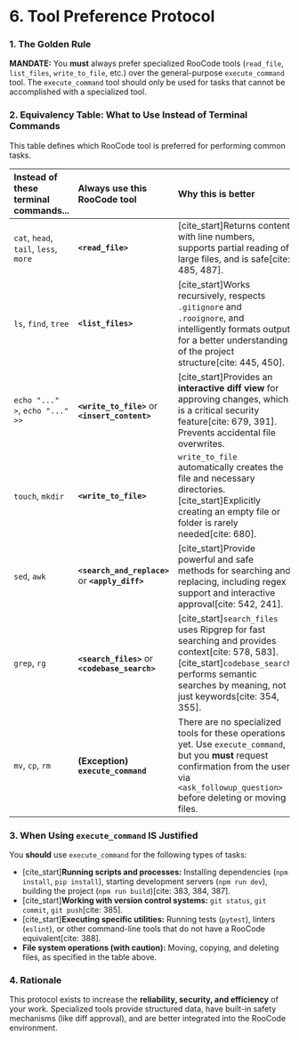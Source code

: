 # 6. Tool Preference Protocol

### 1. The Golden Rule

**MANDATE:** You **must** always prefer specialized RooCode tools (`read_file`, `list_files`, `write_to_file`, etc.) over the general-purpose `execute_command` tool. The `execute_command` tool should only be used for tasks that cannot be accomplished with a specialized tool.

### 2. Equivalency Table: What to Use Instead of Terminal Commands

This table defines which RooCode tool is preferred for performing common tasks.

| Instead of these terminal commands... | **Always use this RooCode tool** | Why this is better |
| :--- | :--- | :--- |
| `cat`, `head`, `tail`, `less`, `more` | **`<read_file>`** | [cite_start]Returns content with line numbers, supports partial reading of large files, and is safe[cite: 485, 487]. |
| `ls`, `find`, `tree` | **`<list_files>`** | [cite_start]Works recursively, respects `.gitignore` and `.rooignore`, and intelligently formats output for a better understanding of the project structure[cite: 445, 450]. |
| `echo "..." >`, `echo "..." >>` | **`<write_to_file>`** or **`<insert_content>`** | [cite_start]Provides an **interactive diff view** for approving changes, which is a critical security feature[cite: 679, 391]. Prevents accidental file overwrites. |
| `touch`, `mkdir` | **`<write_to_file>`** | `write_to_file` automatically creates the file and necessary directories. [cite_start]Explicitly creating an empty file or folder is rarely needed[cite: 680]. |
| `sed`, `awk` | **`<search_and_replace>`** or **`<apply_diff>`** | [cite_start]Provide powerful and safe methods for searching and replacing, including regex support and interactive approval[cite: 542, 241]. |
| `grep`, `rg` | **`<search_files>`** or **`<codebase_search>`** | [cite_start]`search_files` uses Ripgrep for fast searching and provides context[cite: 578, 583]. [cite_start]`codebase_search` performs semantic searches by meaning, not just keywords[cite: 354, 355]. |
| `mv`, `cp`, `rm` | **(Exception) `execute_command`** | There are no specialized tools for these operations yet. Use `execute_command`, but you **must** request confirmation from the user via `<ask_followup_question>` before deleting or moving files. |

### 3. When Using `execute_command` IS Justified

You **should** use `execute_command` for the following types of tasks:

* [cite_start]**Running scripts and processes:** Installing dependencies (`npm install`, `pip install`), starting development servers (`npm run dev`), building the project (`npm run build`)[cite: 383, 384, 387].
* [cite_start]**Working with version control systems:** `git status`, `git commit`, `git push`[cite: 385].
* [cite_start]**Executing specific utilities:** Running tests (`pytest`), linters (`eslint`), or other command-line tools that do not have a RooCode equivalent[cite: 388].
* **File system operations (with caution):** Moving, copying, and deleting files, as specified in the table above.

### 4. Rationale

This protocol exists to increase the **reliability, security, and efficiency** of your work. Specialized tools provide structured data, have built-in safety mechanisms (like diff approval), and are better integrated into the RooCode environment.